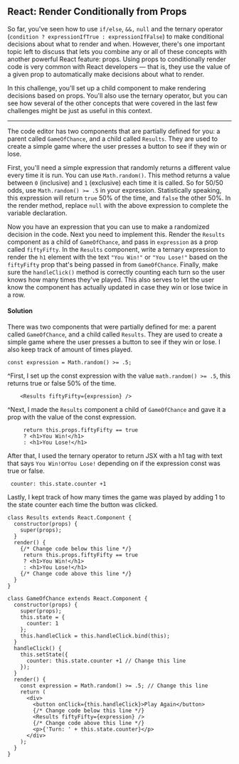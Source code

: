 ## React: Render Conditionally from Props

So far, you've seen how to use `if/else`, `&&,` `null` and the ternary operator (`condition ? expressionIfTrue : expressionIfFalse`) to make conditional decisions about what to render and when. However, there's one important topic left to discuss that lets you combine any or all of these concepts with another powerful React feature: props. Using props to conditionally render code is very common with React developers — that is, they use the value of a given prop to automatically make decisions about what to render.

In this challenge, you'll set up a child component to make rendering decisions based on props. You'll also use the ternary operator, but you can see how several of the other concepts that were covered in the last few challenges might be just as useful in this context.

------

The code editor has two components that are partially defined for you: a parent called `GameOfChance`, and a child called `Results`. They are used to create a simple game where the user presses a button to see if they win or lose.

First, you'll need a simple expression that randomly returns a different value every time it is run. You can use `Math.random()`. This method returns a value between `0` (inclusive) and `1` (exclusive) each time it is called. So for 50/50 odds, use `Math.random() >= .5` in your expression. Statistically speaking, this expression will return `true` 50% of the time, and `false` the other 50%. In the render method, replace `null` with the above expression to complete the variable declaration.

Now you have an expression that you can use to make a randomized decision in the code. Next you need to implement this. Render the `Results` component as a child of `GameOfChance`, and pass in `expression` as a prop called `fiftyFifty`. In the `Results` component, write a ternary expression to render the `h1` element with the text `"You Win!"` or `"You Lose!"` based on the `fiftyFifty` prop that's being passed in from `GameOfChance`. Finally, make sure the `handleClick()` method is correctly counting each turn so the user knows how many times they've played. This also serves to let the user know the component has actually updated in case they win or lose twice in a row.





#### Solution 

There was two components that were partially defined for me: a parent called `GameOfChance`, and a child called `Results`. They are used to create a simple game where the user presses a button to see if they win or lose. I also keep track of amount of times played. 

`const expression = Math.random() >= .5;`

^First, I set up the const expression with the value `math.random() >= .5`, this returns true or false 50% of the time. 

`    <Results fiftyFifty={expression} />`

^Next, I made the `Results` component a child of `GameOfChance` and gave it a prop with the value of the const expression. 

`````react
     return this.props.fiftyFifty == true
     ? <h1>You Win!</h1>
     : <h1>You Lose!</h1>
`````

 After that, I used the ternary operator to return JSX with a h1 tag with text that says `You Win!`or`You Lose!` depending on if the expression const was true or false. 

` counter: this.state.counter +1`

Lastly, I kept track of how many times the game was played by adding 1 to the state counter each time the button was clicked. 

`````react
class Results extends React.Component {
  constructor(props) {
    super(props);
  }
  render() {
    {/* Change code below this line */}
     return this.props.fiftyFifty == true
     ? <h1>You Win!</h1>
     : <h1>You Lose!</h1>
    {/* Change code above this line */}
  }
}

class GameOfChance extends React.Component {
  constructor(props) {
    super(props);
    this.state = {
      counter: 1
    };
    this.handleClick = this.handleClick.bind(this);
  }
  handleClick() {
    this.setState({
      counter: this.state.counter +1 // Change this line
    });
  }
  render() {
    const expression = Math.random() >= .5; // Change this line
    return (
      <div>
        <button onClick={this.handleClick}>Play Again</button>
        {/* Change code below this line */}
        <Results fiftyFifty={expression} />
        {/* Change code above this line */}
        <p>{'Turn: ' + this.state.counter}</p>
      </div>
    );
  }
}
`````